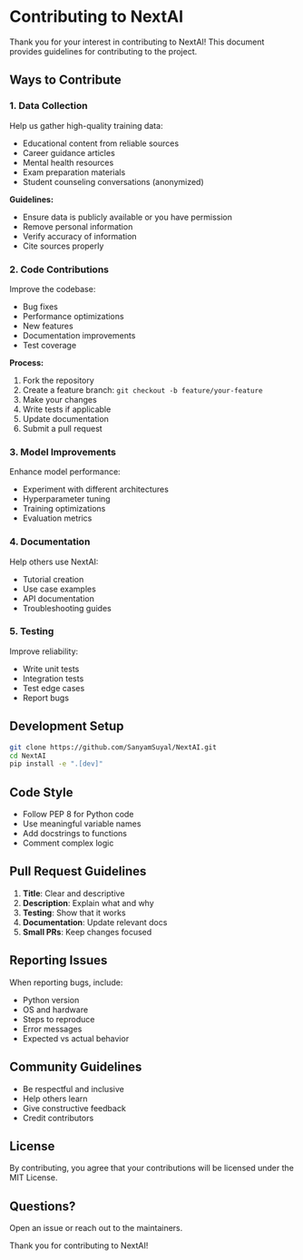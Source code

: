 # Contributing to NextAI

Thank you for your interest in contributing to NextAI! This document provides guidelines for contributing to the project.

## Ways to Contribute

### 1. Data Collection

Help us gather high-quality training data:

- Educational content from reliable sources
- Career guidance articles
- Mental health resources
- Exam preparation materials
- Student counseling conversations (anonymized)

**Guidelines:**
- Ensure data is publicly available or you have permission
- Remove personal information
- Verify accuracy of information
- Cite sources properly

### 2. Code Contributions

Improve the codebase:

- Bug fixes
- Performance optimizations
- New features
- Documentation improvements
- Test coverage

**Process:**

1. Fork the repository
2. Create a feature branch: `git checkout -b feature/your-feature`
3. Make your changes
4. Write tests if applicable
5. Update documentation
6. Submit a pull request

### 3. Model Improvements

Enhance model performance:

- Experiment with different architectures
- Hyperparameter tuning
- Training optimizations
- Evaluation metrics

### 4. Documentation

Help others use NextAI:

- Tutorial creation
- Use case examples
- API documentation
- Troubleshooting guides

### 5. Testing

Improve reliability:

- Write unit tests
- Integration tests
- Test edge cases
- Report bugs

## Development Setup

```bash
git clone https://github.com/SanyamSuyal/NextAI.git
cd NextAI
pip install -e ".[dev]"
```

## Code Style

- Follow PEP 8 for Python code
- Use meaningful variable names
- Add docstrings to functions
- Comment complex logic

## Pull Request Guidelines

1. **Title**: Clear and descriptive
2. **Description**: Explain what and why
3. **Testing**: Show that it works
4. **Documentation**: Update relevant docs
5. **Small PRs**: Keep changes focused

## Reporting Issues

When reporting bugs, include:

- Python version
- OS and hardware
- Steps to reproduce
- Error messages
- Expected vs actual behavior

## Community Guidelines

- Be respectful and inclusive
- Help others learn
- Give constructive feedback
- Credit contributors

## License

By contributing, you agree that your contributions will be licensed under the MIT License.

## Questions?

Open an issue or reach out to the maintainers.

Thank you for contributing to NextAI!
